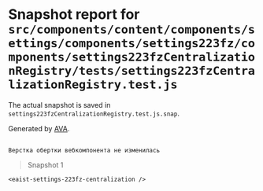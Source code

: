 # Snapshot report for `src/components/content/components/settings/components/settings223fz/components/settings223fzCentralizationRegistry/tests/settings223fzCentralizationRegistry.test.js`

The actual snapshot is saved in `settings223fzCentralizationRegistry.test.js.snap`.

Generated by [AVA](https://avajs.dev).

## 
    Верстка обертки вебкомпонента не изменилась


> Snapshot 1

    <eaist-settings-223fz-centralization />
